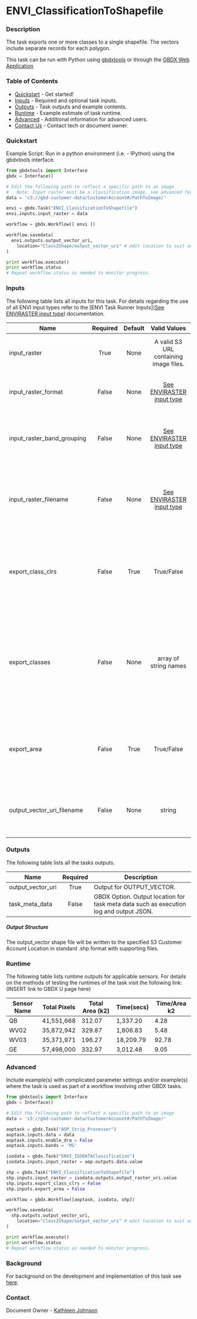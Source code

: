 # ENVI_ClassificationToShapefile

### Description
The task exports one or more classes to a single shapefile. The vectors include separate records for each polygon.

This task can be run with Python using [gbdxtools](https://github.com/DigitalGlobe/gbdxtools) or through the [GBDX Web Application](https://gbdx.geobigdata.io/materials/)

### Table of Contents

- [Quickstart](#quickstart) - Get started!
- [Inputs](#inputs) - Required and optional task inputs.
- [Outputs](#outputs) - Task outputs and example contents.
- [Runtime](#runtime) - Example estimate of task runtime.
- [Advanced](#advanced) - Additional information for advanced users.
- [Contact Us](#contact-us) - Contact tech or document owner.



### Quickstart

Example Script: Run in a python environment (i.e. - IPython) using the gbdxtools interface.

```python
from gbdxtools import Interface
gbdx = Interface()

# Edit the following path to reflect a specific path to an image
#	Note: Input raster must be a classification image, see advanced for example
data = 's3://gbd-customer-data/CustomerAccount#/PathToImage/'

envi = gbdx.Task("ENVI_ClassificationToShapefile")
envi.inputs.input_raster = data

workflow = gbdx.Workflow([ envi ])

workflow.savedata(
  envi.outputs.output_vector_uri,
    location="Class2Shape/output_vector_uri" # edit location to suit account
)

print workflow.execute()
print workflow.status
# Repeat workflow.status as needed to monitor progress.
```



### Inputs

The following table lists all inputs for this task. For details regarding the use of all ENVI input types refer to the [ENVI Task Runner Inputs]([See ENVIRASTER input type](https://github.com/TDG-Platform/docs/blob/master/ENVI_Task_Runner_Inputs.md)) documentation.

| Name                       | Required | Default |               Valid Values               | Description                              |
| -------------------------- | :------: | :-----: | :--------------------------------------: | ---------------------------------------- |
| input_raster               |   True   |  None   |  A valid S3 URL containing image files.  | Specify a raster from which to run the task. -- Value Type: ENVIRASTER |
| input_raster_format        |  False   |  None   | [See ENVIRASTER input type](https://github.com/TDG-Platform/docs/blob/master/ENVI_Task_Runner_Inputs.md) | Provide the format of the image, for example: landsat-8. -- Value Type: STRING |
| input_raster_band_grouping |  False   |  None   | [See ENVIRASTER input type](https://github.com/TDG-Platform/docs/blob/master/ENVI_Task_Runner_Inputs.md) | Provide the name of the band grouping to be used in the task, ie - panchromatic. -- Value Type: STRING |
| input_raster_filename      |  False   |  None   | [See ENVIRASTER input type](https://github.com/TDG-Platform/docs/blob/master/ENVI_Task_Runner_Inputs.md) | Provide the explicit relative raster filename that ENVI will open. This overrides any file lookup in the task runner. -- Value Type: STRING |
| export_class_clrs          |  False   |  True   |                True/False                | Set this property to export CLASS_CLRS (class colors) as a shapefile attribute for each polygon. The options are true (default) or false. -- Value Type: BOOL |
| export_classes             |  False   |  None   |          array of string names           | Specify a string array with class names to export to the shapefile. To edit names of the classes you may manually edit the names in the .hdr output, or use a software package to edit the attribute names. -- Value Type: STRING[*] |
| export_area                |  False   |  True   |                True/False                | Set this property to export AREA as a shapefile attribute for each polygon. The options are true (default) or false. -- Value Type: BOOL |
| output_vector_uri_filename |  False   |  None   |                  string                  | Specify a string with the fully-qualified path and filename for OUTPUT_VECTOR. -- Value Type: STRING |



### Outputs

The following table lists all the tasks outputs.

| Name              | Required | Description                              |
| ----------------- | :------: | ---------------------------------------- |
| output_vector_uri |   True   | Output for OUTPUT_VECTOR.                |
| task_meta_data    |  False   | GBDX Option. Output location for task meta data such as execution log and output JSON. |

##### Output Structure

The output_vector shape file will be written to the specified S3 Customer Account Location in standard .shp format with supporting files. 



### Runtime

The following table lists runtime outputs for applicable sensors. For details on the methods of testing the runtimes of the task visit the following link: (INSERT link to GBDX U page here)

| Sensor Name | Total Pixels | Total Area (k2) | Time(secs) | Time/Area k2 |
| ----------- | :----------: | --------------- | ---------- | ------------ |
| QB          |  41,551,668  | 312.07          | 1,337.20   | 4.28         |
| WV02        |  35,872,942  | 329.87          | 1,806.83   | 5.48         |
| WV03        |  35,371,971  | 196.27          | 18,209.79  | 92.78        |
| GE          |  57,498,000  | 332.97          | 3,012.48   | 9.05         |



### Advanced
Include example(s) with complicated parameter settings and/or example(s) where the task is used as part of a workflow involving other GBDX tasks.

```python
from gbdxtools import Interface
gbdx = Interface()

# Edit the following path to reflect a specific path to an image
data = 's3://gbd-customer-data/CustomerAccount#/PathToImage/'

aoptask = gbdx.Task("AOP_Strip_Processor") 
aoptask.inputs.data = data
aoptask.inputs.enable_dra = False
aoptask.inputs.bands = 'MS'

isodata = gbdx.Task("ENVI_ISODATAClassification")
isodata.inputs.input_raster = aop.outputs.data.value

shp = gbdx.Task("ENVI_ClassificationToShapefile")
shp.inputs.input_raster = isodata.outputs.output_raster_uri.value
shp.inputs.export_class_clrs = False
shp.inputs.export_area = False

workflow = gbdx.Workflow([aoptask, isodata, shp])

workflow.savedata(
  shp.outputs.output_vector_uri,
    location="Class2Shape/output_vector_uri" # edit location to suit account
)

print workflow.execute()
print workflow.status
# Repeat workflow.status as needed to monitor progress.
```



### Background
For background on the development and implementation of this task see [here](http://www.harrisgeospatial.com/docs/ENVIClassificationToShapefileTask.html).



### Contact

Document Owner - [Kathleen Johnson](#kathleen.johnson@digitalglobe.com)
